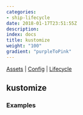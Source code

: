```yaml
---
categories:
- ship-lifecycle
date: 2018-01-17T23:51:55Z
description: 
index: docs
title: kustomize
weight: "100"
gradient: "purpleToPink"
---
```


[Assets](/api/ship-assets/assets) | [Config](/api/ship-config/config) | [Lifecycle](/api/ship-lifecycle/lifecycle) 

## kustomize




### Examples
